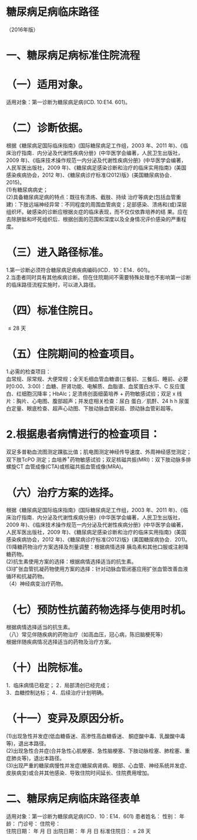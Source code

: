 # 糖尿病足病临床路径  
（2016年版）  
# 一、糖尿病足病标准住院流程  
# （一）适用对象。  
适用对象：第一诊断为糖尿病足病(ICD. 10:E14. 601)。  
# （二）诊断依据。  
根据《糖尿病足国际临床指南》(国际糖尿病足工作组，2003 年、2011 年)、《临床治疗指南．内分泌及代谢性疾病分册》(中华医学会编著，人民卫生出版社，2009 年)、《临床技术操作规范一内分泌及代谢性疾病分册》(中华医学会编著，人民军医出版社，2009 年)、《糖尿病足感染诊断和治疗的临床实用指南》(美国感染疾病协会，2012 年)、《糖尿病诊疗标准(2012)版》(美国糖尿病协会．2015)。  
(1)有糖尿病病史；  
(2)具备糖尿病足病的特点：既往有溃疡、截肢、持续 治疗等病史(包括血管重建)：下肢远端神经异常：不同程度的周围血管病变；足部感染、溃疡和(或)深层组织坏。破感染的诊断应根据炎症的临床表现，而不仅仅依靠培养的结 果。应在去除胼胝和坏死组织后．根据创面的范围和深度以及全身情况评价感染的严重程度。  
# （三）进入路径标准。  
1.第一诊断必须符合糖尿病足病疾病编码(ICD．10：E14．601)。  
2.当患者同时具有其他疾病诊断。但在住院期间不需要特殊处理也不影响第一诊断的临床路径流程实施时，可以进入路径。  
# （四）标准住院日。  
${\leqslant}28$ 天  
# （五）住院期间的检查项目。  
1.必需的检查项目：  
血常规、尿常规、大便常规；全天毛细血管血糖谱(三餐前、三餐后、睡前、必要时0:00、3:00)：血糖、肝肾功能、电解质、血脂谱、血浆蛋白水平、C 反应蛋白、红细胞沉降率；HbAlc；足溃疡创面细菌培养 $+$ 药物敏感试验；双足 x 线片：胸片、心电图、腹部超声；并发症相关检查：尿白 蛋白／肌酐、$24{\mathrm{~h~}}$h 尿蛋白定量、眼底检查、超声心动图、下肢动脉血管彩超、颈动脉血管彩超等。  
#  2.根据患者病情进行的检查项目：  
双足多普勒血流图测定踝肱比值；肌电图测定神经传导速度、外周神经感觉测定；双下肢TcPO 测定；血培养$^{+}$药物敏感试验；双足核磁共振(MRI)：双下肢动脉多排螺旋CT 血管成像(CTA)或核磁共振血管成像(MRA)。  
# （六）治疗方案的选择。  
根据《糖尿病足国际临床指南》(国际糖尿病足工作组，2003 年、2011 年)、《临床治疗指南．内分泌及代谢性疾病分册》(中华医学会编著，人民卫生出版社，2009 年)、《临床技术操作规范一内分泌及代谢性疾病分册》(中华医学会编著，人民军医出版社，2009 年)、《糖尿病足感染诊断和治疗的临床实用指南》(美国感染疾病协会，2012 年)、《糖尿病诊疗标准(2012)版》(美国糖尿病协会．201)。  
(1)降糖药物治疗方案选择及剂量调整：根据病情选择 胰岛素和其他口服或注射降糖药物。  
(2)抗生素使用方案的选择：根据病情选择适当的抗生素。  
(3)扩张血管抗凝药物使用方案的选择：针对动脉血管闭塞应用扩张血管改善血液循环和抗凝药物。  
（4）神经病变治疗药物。  
# （七）预防性抗菌药物选择与使用时机。  
根据病情选择适当的抗生素。  
（八）常见伴随疾病的药物治疗（如高血压，冠心病，陈旧脑梗死等）  
根据伴随疾病情况选择适当的药物及治疗方案。  
# （十）出院标准。  
1．临床病情已稳定； 2．局部清创已经完成；  
3．血糖控制达标； 4．后续治疗计划明确。  
# （十一）变异及原因分析。  
(1)出现急性并发症(低血糖昏迷、高渗性高血糖昏迷、 酮症酸中毒、乳酸酸中毒等)，退出本路径。  
(2)出现急性合并症(合并急性心肌梗塞、急性脑梗塞、下肢动脉栓塞、肺栓塞、重症肺炎等)，退出本路径。  
(3)出现严重的糖尿病慢性并发症(糖尿病肾病、眼部、心血管、神经系统并发症、皮肤病变)或合并其他感染．导致住院时间延长、住院费用增加。  
# 二、糖尿病足病临床路径表单  
适用对象：第一诊断为糖尿病足病(ICD．10：E14．601)  患者姓名：          性别：     年龄：     门诊号：        住院号：  
住院日期：   年   月   日   出院日期：    年    月    日  标准住院日：${\leqslant}28$ 天  
